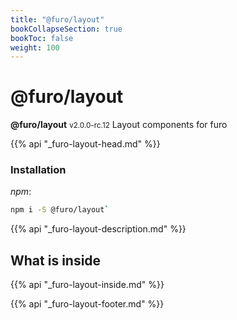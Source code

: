 ```yaml
---
title: "@furo/layout"
bookCollapseSection: true
bookToc: false
weight: 100
---
```


# @furo/layout
**@furo/layout** <small>v2.0.0-rc.12</small>
Layout components for furo

{{% api "_furo-layout-head.md" %}}

### Installation
*npm*:
```bash
npm i -S @furo/layout`
```


{{% api "_furo-layout-description.md" %}}

## What is inside
{{% api "_furo-layout-inside.md" %}}

{{% api "_furo-layout-footer.md" %}}
